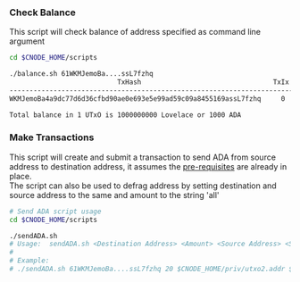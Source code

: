 ### Check Balance

This script will check balance of address specified as command line argument

``` bash
cd $CNODE_HOME/scripts

./balance.sh 61WKMJemoBa....ssL7fzhq
                           TxHash                                 TxIx        Lovelace
----------------------------------------------------------------------------------------
WKMJemoBa4a9dc77d6d36cfbd90ae0e693e5e99ad59c09a8455169assL7fzhq     0        1000000000

Total balance in 1 UTxO is 1000000000 Lovelace or 1000 ADA
```

### Make Transactions

This script will create and submit a transaction to send ADA from source address to destination address, it assumes the [pre-requisites](Common.md#dependencies-and-folder-structure-setup) are already in place.  
The script can also be used to defrag address by setting destination and source address to the same and amount to the string 'all'

``` bash
# Send ADA script usage
cd $CNODE_HOME/scripts

./sendADA.sh
# Usage:  sendADA.sh <Destination Address> <Amount> <Source Address> <Source Sign Key>
#
# Example:
# ./sendADA.sh 61WKMJemoBa....ssL7fzhq 20 $CNODE_HOME/priv/utxo2.addr $CNODE_HOME/priv/utxo2.skey
```
